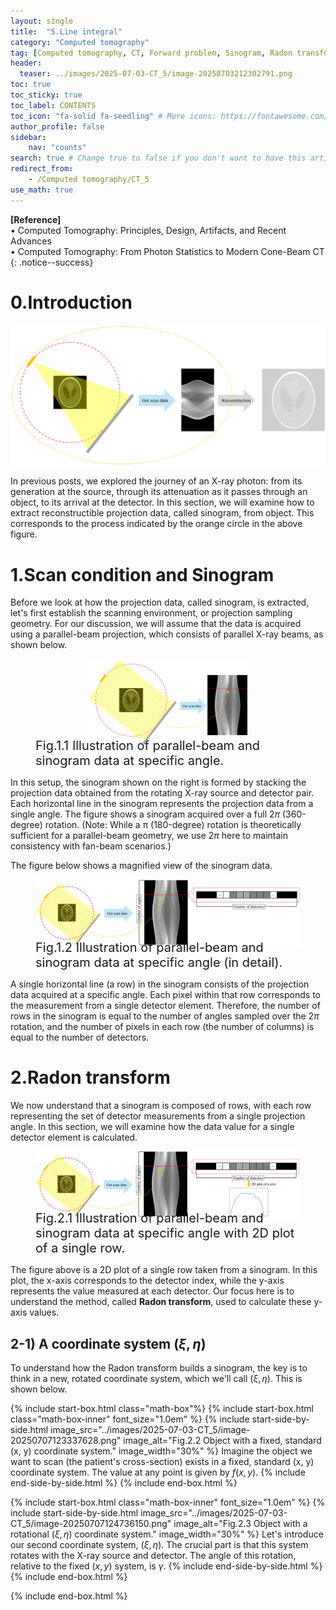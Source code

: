```yaml
---
layout: single
title:  "5.Line integral"
category: "Computed tomography"
tag: [Computed tomography, CT, Forward problem, Sinogram, Radon transform]
header:
  teaser: ../images/2025-07-03-CT_5/image-20250703212302791.png
toc: true
toc_sticky: true
toc_label: CONTENTS
toc_icon: "fa-solid fa-seedling" # More icons: https://fontawesome.com/v6/search?ic=free
author_profile: false
sidebar:
    nav: "counts"
search: true # Change true to false if you don't want to have this article be searched 
redirect_from:
    - /Computed tomography/CT_5
use_math: true
---
```


**[Reference]** <br>
$\bullet$ Computed Tomography: Principles, Design, Artifacts, and Recent Advances <br>
$\bullet$ Computed Tomography: From Photon Statistics to Modern Cone-Beam CT
{: .notice--success}

# 0.Introduction
![image-20250703212302791](../images/2025-07-03-CT_5/image-20250703212302791.png)

In previous posts, we explored the journey of an X-ray photon: from its generation at the source, through its attenuation as it passes through an object, to its arrival at the detector. In this section, we will examine how to extract reconstructible projection data, called sinogram, from object. This corresponds to the process indicated by the orange circle in the above figure.

# 1.Scan condition and Sinogram
Before we look at how the projection data, called sinogram, is extracted, let's first establish the scanning environment, or projection sampling geometry. For our discussion, we will assume that the data is acquired using a parallel-beam projection, which consists of parallel X-ray beams, as shown below.

<figure style="display: flex; flex-direction: column; align-items: center; margin-top: 0.5em; margin-bottom: 0.5em;">
  <img src="../images/2025-07-03-CT_5/image-20250706202334965.png" alt="Illustration of parallel-beam and sinogram data at specific angle." 
       style="width: 60%; height: auto;">
   <figcaption style="font-size: 20px; margin-top: -0.5em;">
   Fig.1.1 Illustration of parallel-beam and sinogram data at specific angle.
   </figcaption>
</figure> 

In this setup, the sinogram shown on the right is formed by stacking the projection data obtained from the rotating X-ray source and detector pair. 
Each horizontal line in the sinogram represents the projection data from a single angle. The figure shows a sinogram acquired over a full $2π$ (360-degree) rotation.
(Note: While a π (180-degree) rotation is theoretically sufficient for a parallel-beam geometry, we use $2π$ here to maintain consistency with fan-beam scenarios.)

The figure below shows a magnified view of the sinogram data. 

<figure style="display: flex; flex-direction: column; align-items: center; margin-top: 0.5em; margin-bottom: 0.5em;">
  <img src="../images/2025-07-03-CT_5/image-20250706205721790.png" alt="Illustration of parallel-beam and sinogram data at specific angle." 
       style="width: 100%; height: auto;">
   <figcaption style="font-size: 20px; margin-top: -0.5em;">
   Fig.1.2 Illustration of parallel-beam and sinogram data at specific angle (in detail).
   </figcaption>
</figure> 

A single horizontal line (a row) in the sinogram consists of the projection data acquired at a specific angle. 
Each pixel within that row corresponds to the measurement from a single detector element.
Therefore, the number of rows in the sinogram is equal to the number of angles sampled over the $2π$ rotation, and the number of pixels in each row (the number of columns) is equal to the number of detectors.


# 2.Radon transform
We now understand that a sinogram is composed of rows, with each row representing the set of detector measurements from a single projection angle. 
In this section, we will examine how the data value for a single detector element is calculated.

<figure style="display: flex; flex-direction: column; align-items: center; margin-top: 0.5em; margin-bottom: 0.5em;">
  <img src="../images/2025-07-03-CT_5/image-20250707111106589.png" alt="Illustration of parallel-beam and sinogram data at specific angle with 2D plot of a single row." 
       style="width: 100%; height: auto;">
   <figcaption style="font-size: 20px; margin-top: -0.5em;">
   Fig.2.1 Illustration of parallel-beam and sinogram data at specific angle with 2D plot of a single row.
   </figcaption>
</figure> 

The figure above is a 2D plot of a single row taken from a sinogram. 
In this plot, the x-axis corresponds to the detector index, while the y-axis represents the value measured at each detector. 
Our focus here is to understand the method, called **Radon transform**, used to calculate these y-axis values.

## 2-1) A coordinate system $(\xi, \eta)$
To understand how the Radon transform builds a sinogram, the key is to think in a new, rotated coordinate system, which we'll call $(\xi, \eta)$. 
This is shown below. 

{% include start-box.html class="math-box"%}
 {% include start-box.html class="math-box-inner" font_size="1.0em" %}
  {% include start-side-by-side.html
  image_src="../images/2025-07-03-CT_5/image-20250707123337628.png"
  image_alt="Fig.2.2 Object with a fixed, standard (x, y) coordinate system."
  image_width="30%"
  %}
  Imagine the object we want to scan (the patient's cross-section) exists in a fixed, standard (x, y) coordinate system. 
  The value at any point is given by $f(x,y)$.
  {% include end-side-by-side.html %}
 {% include end-box.html %}


 {% include start-box.html class="math-box-inner" font_size="1.0em" %}
  {% include start-side-by-side.html
  image_src="../images/2025-07-03-CT_5/image-20250707124736150.png"
  image_alt="Fig.2.3 Object with a rotational $(\xi, \eta)$ coordinate system."
  image_width="30%"
  %}
  Let's introduce our second coordinate system, $(\xi, \eta)$. 
  The crucial part is that this system rotates with the X-ray source and detector. 
  The angle of this rotation, relative to the fixed $(x, y)$ system, is $\gamma$.
  {% include end-side-by-side.html %}
 {% include end-box.html %}


{% include end-box.html %}
